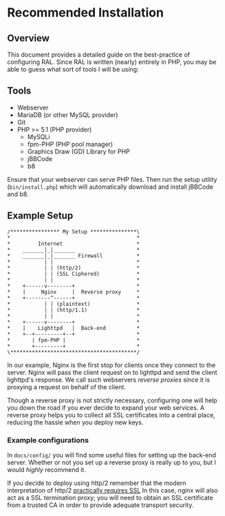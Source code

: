 Recommended Installation
========================

Overview
--------

This document provides a detailed guide on the best-practice of configuring
RAL. Since RAL is written (nearly) entirely in PHP, you may be able to guess
what sort of tools I will be using:

Tools
-----

* Webserver
* MariaDB (or other MySQL provider)
* Git
* PHP >= 5.1 (PHP provider)
	- MySQLi
	- fpm-PHP (PHP pool manager)
	- Graphics Draw (GD) Library for PHP
	- jBBCode
	- b8

Ensure that your webserver can serve PHP files. Then run the setup utility
(`bin/install.php`) which will automatically download and install jBBCode
and b8.

Example Setup
-------------

	/**************** My Setup ***************\
	*                                         *
	*         Internet                        *
	*    _______|_|_______                    *
	*    _______|_|_______ Firewall           *
	*           | |                           *
	*           | | (http/2)                  *
	*           | | (SSL Ciphered)            *
	*           | |                           *
	*    +------v--------+                    *
	*    |     Nginx     |  Reverse proxy     *
	*    +--------^------+                    *
	*           | | (plaintext)               *
	*           | | (http/1.1)                *
	*           | |                           *
	*    +------v--------+                    *
	*    |    Lighttpd   |  Back-end          *
	*    +--+---------+--+                    *
	*       | fpm-PHP |                       *
	*       +---------+                       *
	\*****************************************/

In our example, Nginx is the first stop for clients once they connect to the
server. Nginx will pass the client request on to lighttpd and send the client
lighttpd's response. We call such webservers *reverse proxies* since it is
proxying a request on behalf of the client.

Though a reverse proxy is not strictly necessary, configuring one will help
you down the road if you ever decide to expand your web services. A reverse
proxy helps you to collect all SSL certificates into a central place,
reducing the hassle when you deploy new keys.

### Example configurations

In `docs/config/` you will find some useful files for setting up the
back-end server. Whether or not you set up a reverse proxy is really up to
you, but I would _highly_ recommend it.

If you decide to deploy using http/2 remember that the modern interpretation
of http/2 [practically requires SSL](https://www.nginx.com/wp-content/uploads/2015/09/NGINX_HTTP2_White_Paper_v4.pdf>)
In this case, nginx will also act as a SSL termination proxy; you will need
to obtain an SSL certificate from a trusted CA in order to provide adequate
transport security.
